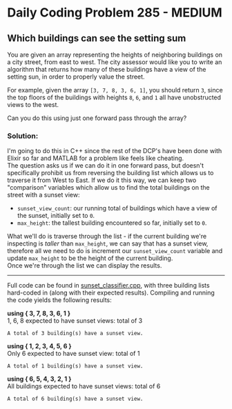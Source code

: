 # Daily Coding Problem 285 - MEDIUM
## Which buildings can see the setting sum

You are given an array representing the heights of neighboring buildings on
a city street, from east to west. The city assessor would like you to write an 
algorithm that returns how many of these buildings have a view of the setting sun,
in order to properly value the street.

For example, given the array `[3, 7, 8, 3, 6, 1]`, you should return `3`, since
the top floors of the buildings with heights `8`, `6`, and `1` all have unobstructed
views to the west.

Can you do this using just one forward pass through the array?


### Solution:
I'm going to do this in C++ since the rest of the DCP's have been done with Elixir so far and MATLAB for a problem like feels like cheating.  
The question asks us if we can do it in one forward pass, but doesn't specifically prohibit us from reversing the building list which allows us to traverse it from West to East. If we do it this way, we can keep two "comparison" variables which allow us to find the total buildings on the street with a sunset view:
- `sunset_view_count`: our running total of buildings which have a view of the sunset, initially set to `0`.
- `max_height`: the tallest building encountered so far, initially set to `0`.

What we'll do is traverse through the list - if the current building we're inspecting is _taller_ than `max_height`, we can say that has a sunset view, therefore all we need to do is increment our `sunset_view_count` variable and update `max_height` to be the height of the current building.  
Once we're through the list we can display the results.

---

Full code can be found in [sunset_classifier.cpp](sunset_classifier.cpp), with three building lists hard-coded in (along with their expected results). Compiling and running the code yields the following results:

**using { 3, 7, 8, 3, 6, 1 }**\
1, 6, 8 expected to have sunset views: total of 3
```
A total of 3 building(s) have a sunset view.
```

**using { 1, 2, 3, 4, 5, 6 }**\
Only 6 expected to have sunset view: total of 1
```
A total of 1 building(s) have a sunset view.
```

**using { 6, 5, 4, 3, 2, 1 }**\
All buildings expected to have sunset views: total of 6
```
A total of 6 building(s) have a sunset view.
```

